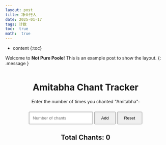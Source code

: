 ```yaml
---
layout: post
title: 净业行人
date: 2025-01-17
tags: 计数
toc:  true
math:  true
---
```

* content
{:toc}

Welcome to **Not Pure Poole**! This is an example post to show the layout.
{: .message }






<!DOCTYPE html>
<html>
<head>
    <title>Amitabha Chant Tracker</title>
    <style>
        .container {
            text-align: center;
            margin-top: 50px;
        }
        input {
            padding: 10px;
            margin-top: 10px;
        }
        button {
            padding: 10px 20px;
            margin-top: 10px;
        }
    </style>
</head>
<body>

<div class="container">
    <h1>Amitabha Chant Tracker</h1>
    <p>Enter the number of times you chanted "Amitabha":</p>
    <input type="number" id="chantCount" placeholder="Number of chants">
    <button onclick="addChantCount()">Add</button>
    <button onclick="resetTracker()">Reset</button>
    <h2>Total Chants: <span id="totalChantCount">0</span></h2>
</div>



